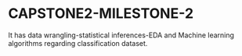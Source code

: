 # CAPSTONE2-MILESTONE-2
It has data wrangling-statistical inferences-EDA and Machine learning algorithms regarding classification dataset.
